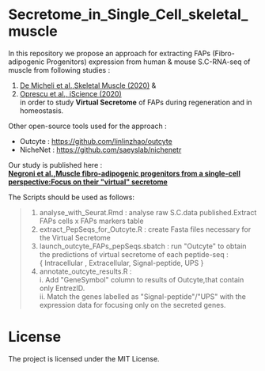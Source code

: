 # Secretome_in_Single_Cell_skeletal_muscle
In this repository we propose an approach for extracting FAPs (Fibro-adipogenic Progenitors) expression from human & mouse S.C-RNA-seq of muscle from following studies :
  1. [De Micheli et al.,Skeletal Muscle (2020)](https://doi.org/10.1186/s13395-020-00236-3)  &
  2. [Oprescu et al., iScience (2020)](https://doi.org/10.1016/j.isci.2020.100993) \
   in order to study **Virtual Secretome** of FAPs during regeneration and in homeostasis. 
 
Other open-source tools used for the approach :
  - Outcyte : https://github.com/linlinzhao/outcyte
  - NicheNet : https://github.com/saeyslab/nichenetr
  
Our study is published here : \
[**Negroni et al.,Muscle fibro-adipogenic progenitors from a single-cell perspective:Focus on their "virtual" secretome**]( https://doi.org/10.3389/fcell.2022.952041 )

The Scripts should be used as follows: 
 > 1. analyse_with_Seurat.Rmd : analyse raw S.C.data published.Extract FAPs cells x FAPs markers table 
 > 2. extract_PepSeqs_for_Outcyte.R : create Fasta files necessary for the Virtual Secretome
 > 3. launch_outcyte_FAPs_pepSeqs.sbatch : run "Outcyte" to obtain the predictions of virtual secretome of each peptide-seq : \
 >    { Intracellular , Extracellular, Signal-peptide, UPS }
 > 4. annotate_outcyte_results.R : \
 >   i. Add "GeneSymbol" column to results of Outcyte,that contain only EntrezID.\
 >   ii. Match the genes labelled as "Signal-peptide"/"UPS" with the expression data for focusing only on the secreted genes.


# License
The project is licensed under the MIT License.

